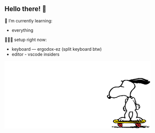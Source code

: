 ## Hello there! 👋

🌱 I’m currently learning:
- everything

👨🏻‍💻 setup right now:
- keyboard — ergodox-ez (split keyboard btw)
- editor - vscode insiders

![snoopy skating](./snoopy-skating.gif)

